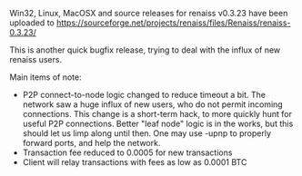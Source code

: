 Win32, Linux, MacOSX and source releases for renaiss v0.3.23 have been uploaded to
https://sourceforge.net/projects/renaiss/files/Renaiss/renaiss-0.3.23/

This is another quick bugfix release, trying to deal with the influx of new renaiss users.

Main items of note:

* P2P connect-to-node logic changed to reduce timeout a bit.  The network saw a huge influx of new users, who do not permit incoming connections.  This change is a short-term hack, to more quickly hunt for useful P2P connections.  Better "leaf node" logic is in the works, but this should let us limp along until then.  One may use -upnp to properly forward ports, and help the network.
* Transaction fee reduced to 0.0005 for new transactions
* Client will relay transactions with fees as low as 0.0001 BTC
